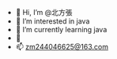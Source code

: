 - 👋 Hi, I’m @北方張
- 👀 I’m interested in java
- 🌱 I’m currently learning java
- 💞️ 
- 📫 zm244046625@163.com

<!---
zm244046625/zm244046625 is a ✨ special ✨ repository because its `README.md` (this file) appears on your GitHub profile.
You can click the Preview link to take a look at your changes.
--->
